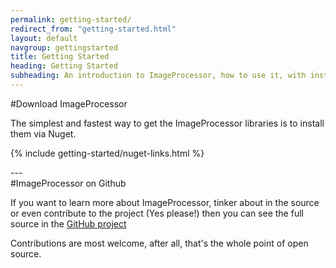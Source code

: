 ```yaml
---
permalink: getting-started/
redirect_from: "getting-started.html"
layout: default
navgroup: gettingstarted
title: Getting Started
heading: Getting Started
subheading: An introduction to ImageProcessor, how to use it, with installation instructions.
---
```

<section>
#Download ImageProcessor

The simplest and fastest way to get the ImageProcessor libraries is to install them via Nuget.

{% include getting-started/nuget-links.html %}
</section>
---
<section>
#ImageProcessor on Github

If you want to learn more about ImageProcessor, tinker about in the source or even contribute to the project (Yes please!) then you can see the full source
in the <a href="http://github.com/JimBobSquarePants/ImageProcessor" data-ga-category="Getting Started Actions" data-ga-action="Getting Started Links" data-ga-label="GitHub project" rel="external">GitHub project</a>

Contributions are most welcome, after all, that's the whole point of open source.
</section>
